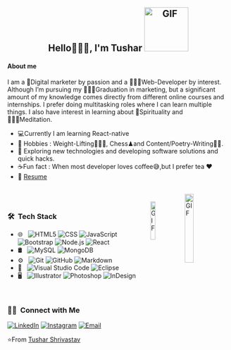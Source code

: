 <div align="center" >

## Hello🙋🏻‍♂️, I'm Tushar  <img width="100" height="100" alt="GIF" src="https://media.giphy.com/media/1sMGC0XjA1Hk58wppo/giphy.gif" />
</div>

#### About me  
I am a 📲Digital marketer by passion and a 👨🏻‍💻Web-Developer by interest. Although I’m pursuing my 👨🏻‍🎓Graduation in marketing, but a significant amount of my knowledge comes directly from different online courses and internships. I prefer doing multitasking roles where I can learn multiple things. I also have interest in learning about 📿Spirituality and 🧘🏻‍♂️Meditation.


- 💻Currently I am learning React-native
- 🎐 Hobbies : Weight-Lifting🏋🏻‍♂️, Chess♟and Content/Poetry-Writing✍🏻.
- 🤔 Exploring new technologies and developing software solutions and quick hacks.
- ☕Fun fact : When most developer loves coffee:sweat_smile:,but I prefer tea :heart: 
- 📝 [Resume](https://drive.google.com/file/d/1hJP2DcEKbqIqaq-FBVuhemmf5QiS_eZD/view?usp=sharing)
<br /> 

<img align="right" alt="GIF" width="20%" src="https://media.giphy.com/media/uuFsFpfeLuRpjGkWVW/giphy.gif" /> 
<br />

<img align="right" alt="GIF" width="15%" src="https://media.giphy.com/media/lBiqo1cbEME898RlWy/giphy.gif" /> 

<h3> 🛠 &nbsp;Tech Stack</h3>

- 🌐 &nbsp;
  ![HTML5](https://img.shields.io/badge/-HTML5-333333?style=flat&logo=HTML5)
  ![CSS](https://img.shields.io/badge/-CSS-333333?style=flat&logo=CSS3&logoColor=1572B6)
  ![JavaScript](https://img.shields.io/badge/-JavaScript-333333?style=flat&logo=javascript)
  ![Bootstrap](https://img.shields.io/badge/-Bootstrap-333333?style=flat&logo=bootstrap&logoColor=563D7C)
  ![Node.js](https://img.shields.io/badge/-Node.js-333333?style=flat&logo=node.js)
  ![React](https://img.shields.io/badge/-React-333333?style=flat&logo=react)
- 🛢 &nbsp;
  ![MySQL](https://img.shields.io/badge/-MySQL-333333?style=flat&logo=mysql)
  ![MongoDB](https://img.shields.io/badge/-MongoDB-333333?style=flat&logo=mongodb)
- ⚙️ &nbsp;
  ![Git](https://img.shields.io/badge/-Git-333333?style=flat&logo=git)
  ![GitHub](https://img.shields.io/badge/-GitHub-333333?style=flat&logo=github)
  ![Markdown](https://img.shields.io/badge/-Markdown-333333?style=flat&logo=markdown)
- 🔧 &nbsp;
  ![Visual Studio Code](https://img.shields.io/badge/-Visual%20Studio%20Code-333333?style=flat&logo=visual-studio-code&logoColor=007ACC)
  ![Eclipse](https://img.shields.io/badge/-Eclipse-333333?style=flat&logo=eclipse-ide&logoColor=2C2255)
- 🖥 &nbsp;
  ![Illustrator](https://img.shields.io/badge/-Illustrator-333333?style=flat&logo=adobe-illustrator)
  ![Photoshop](https://img.shields.io/badge/-Photoshop-333333?style=flat&logo=adobe-photoshop)
  ![InDesign](https://img.shields.io/badge/-InDesign-333333?style=flat&logo=adobe-indesign)

<br/>

<h3> 🤝🏻 &nbsp;Connect with Me </h3>

<p align="center">

<a href="https://linkedin.com/in/tushar-shrivastav17"><img alt="LinkedIn" src="https://img.shields.io/badge/LinkedIn-Tushar%20Shrivastav-blue?style=flat-square&logo=linkedin"></a>
<a href="https://instagram.com/its_tush17"><img alt="Instagram" src="https://img.shields.io/badge/Instagram-its.tush_17-blue?style=flat-square&logo=instagram"></a>
<a href="mailto:Tusharshrivastav1711@gmail.com"><img alt="Email" src="https://img.shields.io/badge/Email-TusharShrivastav1711-blue?style=flat-square&logo=gmail"></a>
</p>

⭐️From [Tushar Shrivastav](https://github.com/Tushu17)





